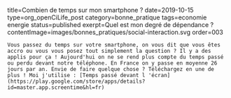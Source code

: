 title=Combien de temps sur mon smartphone ?
date=2019-10-15
type=org_openCiLife_post
category=bonne_pratique
tags=economie energie
status=published
exerpt=Quel est mon degré de dépendance ?
contentImage=images/bonnes_pratiques/social-interaction.svg
order=003
~~~~~~
Vous passez du temps sur votre smartphone, on vous dit que vous êtes accro ou vous vous posez tout simplement la question ? Il y a des applis pour ça ! Aujourd'hui on ne se rend plus compte du temps passé ou perdu devant notre téléphone. En France on y passe en moyenne 26 jours par an. Envie de faire quelque chose ? Téléchargez en une de plus ! Moi j'utilise : [Temps passé devant l 'écran](https://play.google.com/store/apps/details?id=master.app.screentime&hl=fr)